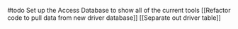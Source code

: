 #todo 
Set up the Access Database to show all of the current tools
[[Refactor code to pull data from new driver database]]
[[Separate out driver table]]